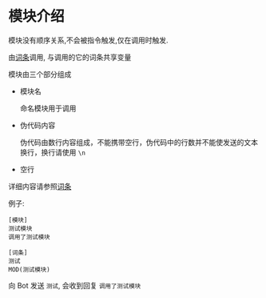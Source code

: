 # 模块介绍

模块没有顺序关系,不会被指令触发,仅在调用时触发.

由[词条](entry.md)调用, 与调用的它的词条共享变量

模块由三个部分组成

- 模块名

  命名模块用于调用

- 伪代码内容

  伪代码由数行内容组成，不能携带空行，伪代码中的行数并不能使发送的文本换行，换行请使用 `\n`

- 空行

详细内容请参照[词条](entry.md)

例子:

```
[模块]
测试模块
调用了测试模块

[词条]
测试
MOD(测试模块)
```

向 Bot 发送 `测试`, 会收到回复 `调用了测试模块`
